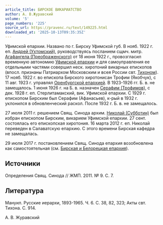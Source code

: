 ```yaml
---
article_title: БИРСКОЕ ВИКАРИАТСТВО
author: А. В.Журавский
volume: '5'
page_numbers: '225'
source_url: https://pravenc.ru/text/149225.html
downloaded_at: '2025-10-13T09:35:35Z'
---
```


Уфимской епархии. Названо по г. Бирску Уфимской губ. В нояб. 1922 г. еп. [Андрей (Ухтомский)](<https://pravenc.ru/text/Андрей (Ухтомский).html>), руководствуясь посланием сщмч. митр. [Агафангела (Преображенского)](https://pravenc.ru/text/Агафангел.html) от 18 июня 1922 г., провозгласил временную автономию [Уфимской епархии](<https://pravenc.ru/text/Уфимской епархии.html>) и для самоуправления ее отдельными частями совершил неск. хиротоний викарных епископов (впосл. признаны Патриархом Московским и всея России свт. [Тихоном](https://pravenc.ru/text/Тихон.html)). 17 нояб. 1922 г. во епископа Бирского хиротонисан Трофим (Якобчук), с 11 авг. 1923 г. управлял [Оренбургской епархией](<https://pravenc.ru/text/Оренбургской епархией.html>). В 1923-1926 гг. Б. в. не замещалось. 1 июня 1926 г. на Б. в. назначен [Серафим (Трофимов)](<https://pravenc.ru/text/Серафим (Трофимов).html>), с дек. 1928 г. еп. Стерлитамакский, вик. Уфимской епархии. С 1929 г. епископом Бирским был Серафим (Афанасьев), к-рый в 1932 г. уклонился в обновленческий раскол. После 1932 г. Б. в. не замещалось.

27 июля 2011 г. решением Свящ. Синода архим. [Николай (Субботин)](<https://pravenc.ru/text/Николай (Субботин).html>) был избран епископом Бирским, викарием Уфимской епархии. 27 сент. состоялась его епископская хиротония. 16 марта 2012 г. еп. Николай переведен в Салаватскую епархию. С этого времени Бирская кафедра не замещалась.

29 июля 2017 г. постановлением Свящ. Синода епархия возобновлена как самостоятельная (см. [Бирская и Белорецкая епархия](<https://pravenc.ru/text/Бирская и Белорецкая епархия.html>)).

## Источники

Определения Свящ. Синода // ЖМП. 2011. № 9. С. 7.

## Литература

Мануил. Русские иерархи, 1893-1965. Ч. 6. С. 38, 82, 323; Акты свт. Тихона. С. 914.

А. В.  Журавский
